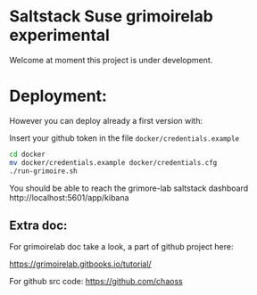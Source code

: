 # Saltstack Suse grimoirelab experimental

Welcome at moment this project is under development.

# Deployment:
However you can deploy already a first version with:

Insert your github token in the file `docker/credentials.example`

```bash
cd docker
mv docker/credentials.example docker/credentials.cfg
./run-grimoire.sh
```
You should be able to reach the grimore-lab saltstack dashboard 
http://localhost:5601/app/kibana


## Extra doc:

For grimoirelab doc take a look, a part of github project here: 

https://grimoirelab.gitbooks.io/tutorial/

For github src code: https://github.com/chaoss
